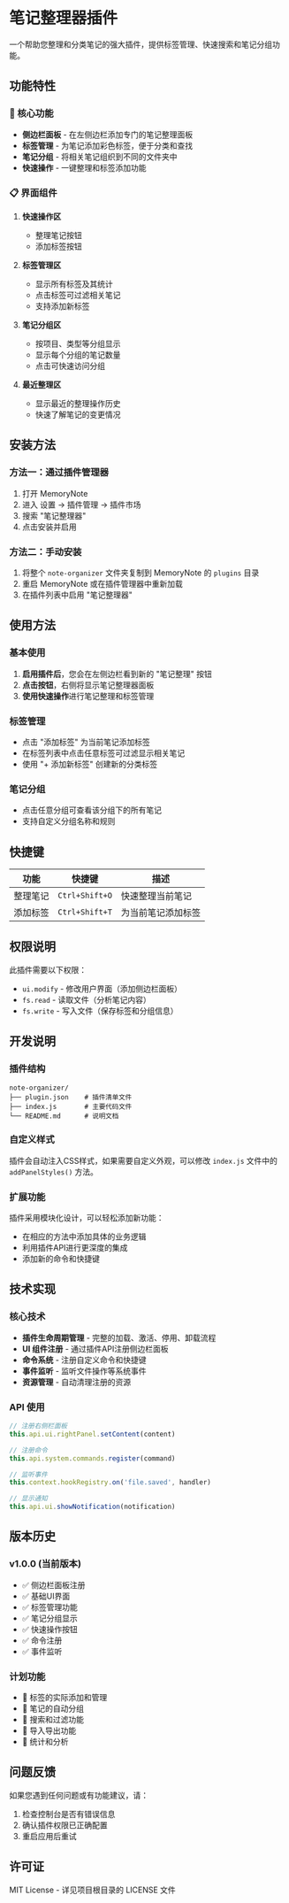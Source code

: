 # 笔记整理器插件

一个帮助您整理和分类笔记的强大插件，提供标签管理、快速搜索和笔记分组功能。

## 功能特性

### 🎯 核心功能
- **侧边栏面板** - 在左侧边栏添加专门的笔记整理面板
- **标签管理** - 为笔记添加彩色标签，便于分类和查找
- **笔记分组** - 将相关笔记组织到不同的文件夹中
- **快速操作** - 一键整理和标签添加功能

### 📋 界面组件
1. **快速操作区**
   - 整理笔记按钮
   - 添加标签按钮

2. **标签管理区**
   - 显示所有标签及其统计
   - 点击标签可过滤相关笔记
   - 支持添加新标签

3. **笔记分组区**
   - 按项目、类型等分组显示
   - 显示每个分组的笔记数量
   - 点击可快速访问分组

4. **最近整理区**
   - 显示最近的整理操作历史
   - 快速了解笔记的变更情况

## 安装方法

### 方法一：通过插件管理器
1. 打开 MemoryNote
2. 进入 设置 → 插件管理 → 插件市场
3. 搜索 "笔记整理器"
4. 点击安装并启用

### 方法二：手动安装
1. 将整个 `note-organizer` 文件夹复制到 MemoryNote 的 `plugins` 目录
2. 重启 MemoryNote 或在插件管理器中重新加载
3. 在插件列表中启用 "笔记整理器"

## 使用方法

### 基本使用
1. **启用插件后**，您会在左侧边栏看到新的 "笔记整理" 按钮
2. **点击按钮**，右侧将显示笔记整理器面板
3. **使用快速操作**进行笔记整理和标签管理

### 标签管理
- 点击 "添加标签" 为当前笔记添加标签
- 在标签列表中点击任意标签可过滤显示相关笔记
- 使用 "+ 添加新标签" 创建新的分类标签

### 笔记分组
- 点击任意分组可查看该分组下的所有笔记
- 支持自定义分组名称和规则

## 快捷键

| 功能 | 快捷键 | 描述 |
|------|--------|------|
| 整理笔记 | `Ctrl+Shift+O` | 快速整理当前笔记 |
| 添加标签 | `Ctrl+Shift+T` | 为当前笔记添加标签 |

## 权限说明

此插件需要以下权限：
- `ui.modify` - 修改用户界面（添加侧边栏面板）
- `fs.read` - 读取文件（分析笔记内容）
- `fs.write` - 写入文件（保存标签和分组信息）

## 开发说明

### 插件结构
```
note-organizer/
├── plugin.json    # 插件清单文件
├── index.js       # 主要代码文件
└── README.md      # 说明文档
```

### 自定义样式
插件会自动注入CSS样式，如果需要自定义外观，可以修改 `index.js` 文件中的 `addPanelStyles()` 方法。

### 扩展功能
插件采用模块化设计，可以轻松添加新功能：
- 在相应的方法中添加具体的业务逻辑
- 利用插件API进行更深度的集成
- 添加新的命令和快捷键

## 技术实现

### 核心技术
- **插件生命周期管理** - 完整的加载、激活、停用、卸载流程
- **UI 组件注册** - 通过插件API注册侧边栏面板
- **命令系统** - 注册自定义命令和快捷键
- **事件监听** - 监听文件操作等系统事件
- **资源管理** - 自动清理注册的资源

### API 使用
```javascript
// 注册右侧栏面板
this.api.ui.rightPanel.setContent(content)

// 注册命令
this.api.system.commands.register(command)

// 监听事件
this.context.hookRegistry.on('file.saved', handler)

// 显示通知
this.api.ui.showNotification(notification)
```

## 版本历史

### v1.0.0 (当前版本)
- ✅ 侧边栏面板注册
- ✅ 基础UI界面
- ✅ 标签管理功能
- ✅ 笔记分组显示
- ✅ 快速操作按钮
- ✅ 命令注册
- ✅ 事件监听

### 计划功能
- 🔄 标签的实际添加和管理
- 🔄 笔记的自动分组
- 🔄 搜索和过滤功能
- 🔄 导入导出功能
- 🔄 统计和分析

## 问题反馈

如果您遇到任何问题或有功能建议，请：
1. 检查控制台是否有错误信息
2. 确认插件权限已正确配置
3. 重启应用后重试

## 许可证

MIT License - 详见项目根目录的 LICENSE 文件


